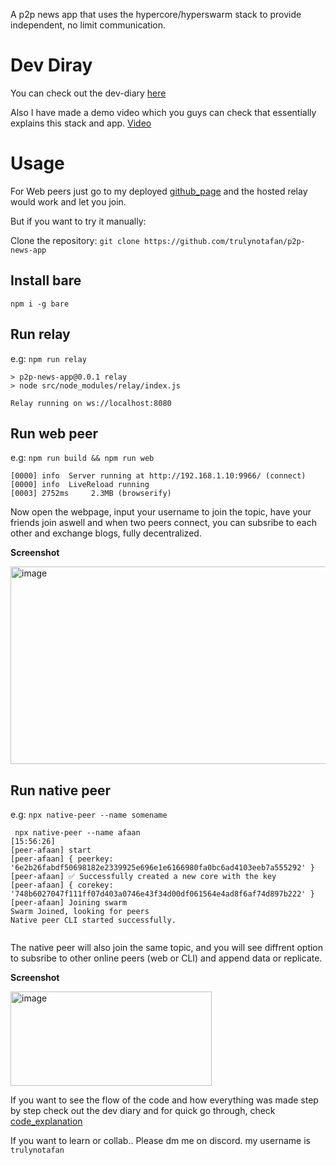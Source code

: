 
A p2p news app that uses the hypercore/hyperswarm stack to provide independent, no limit communication.

# Dev Diray
You can check out the dev-diary [here](https://hackmd.io/@mERxC4akTfWgpejBs9V3VQ/Hk-gF47-lg)

Also I have made a demo video which you guys can check that essentially explains this stack and app.
[Video](https://www.youtube.com/watch?v=79pv95Yk8qE)


# Usage

For Web peers just go to my deployed [github_page](https://trulynotafan.github.io/p2p-news-app/) and the hosted relay would work and let you join.

But if you want to try it manually:


Clone the repository:
```git clone https://github.com/trulynotafan/p2p-news-app```

## Install bare

```npm i -g bare```

## Run relay 


e.g: `npm run relay`                                                  
```
> p2p-news-app@0.0.1 relay
> node src/node_modules/relay/index.js

Relay running on ws://localhost:8080

```


## Run web peer

e.g: `npm run build && npm run web`   

```
[0000] info  Server running at http://192.168.1.10:9966/ (connect)
[0000] info  LiveReload running
[0003] 2752ms     2.3MB (browserify)

```
Now open the webpage, input your username to join the topic, have your friends join aswell and when two peers connect, you can subsribe to each other and exchange blogs, fully decentralized. 

**Screenshot**

<img width="623" height="316" alt="image" src="https://github.com/user-attachments/assets/daffc03b-a036-4beb-a3db-6586b151bef2" />



## Run native peer

e.g: `npx native-peer --name somename`   

```
 npx native-peer --name afaan                                       [15:56:26]
[peer-afaan] start
[peer-afaan] { peerkey: '6e2b26fabdf50698182e2339925e696e1e6166980fa0bc6ad4103eeb7a555292' }
[peer-afaan] ✅ Successfully created a new core with the key
[peer-afaan] { corekey: '748b6027047f111ff07d403a0746e43f34d00df061564e4ad8f6af74d897b222' }
[peer-afaan] Joining swarm
Swarm Joined, looking for peers
Native peer CLI started successfully.


```
The native peer will also join the same topic, and you will see diffrent option to subsribe to other online peers (web or CLI) and append data or replicate.

**Screenshot**

<img width="322" height="151" alt="image" src="https://github.com/user-attachments/assets/ab4b0ce6-f41f-47e2-b63c-59f806552650" />

If you want to see the flow of the code and how everything was made step by step check out the dev diary and for quick go through, check [code_explanation](https://github.com/trulynotafan/p2p-news-app/blob/main/docs/code_explanation.md)


If you want to learn or collab.. Please dm me on discord. my username is `trulynotafan`


